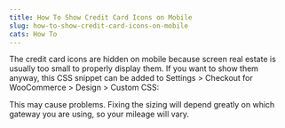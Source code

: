 ```yaml
---
title: How To Show Credit Card Icons on Mobile
slug: how-to-show-credit-card-icons-on-mobile
cats: How To
---
```


 The credit card icons are hidden on mobile because screen real estate is usually too small to properly display them. If you want to show them anyway, this CSS snippet can be added to Settings &gt; Checkout for WooCommerce &gt; Design &gt; Custom CSS:

<script src="https://gist.github.com/clifgriffin/4bbe5da9b12b7f0d634730c7fa4d2d99.js" type="text/javascript"></script>This may cause problems. Fixing the sizing will depend greatly on which gateway you are using, so your mileage will vary.